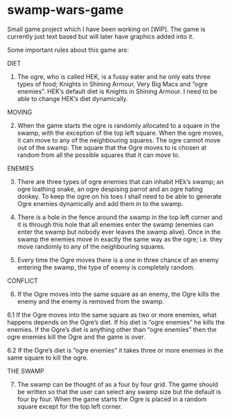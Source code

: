# swamp-wars-game
Small game project which I have been working on [WIP]. 
The game is currently just text based but will later have graphics added into it.

Some important rules about this game are:

DIET

1. The ogre, who is called HEK, is a fussy eater and he only eats three types of food; Knights in Shining Armour, Very Big Macs and “ogre enemies”. HEK’s default diet is Knights in Shining Armour. I need to be able to change HEK’s diet dynamically.

MOVING

2. When the game starts the ogre is randomly allocated to a square in the swamp, with the exception of the top left square.  When the ogre moves, it can move to any of the neighbouring squares. The ogre cannot move out of the swamp. The square that the Ogre moves to is chosen at random from all the possible squares that it can move to.

ENEMIES

3. There are three types of ogre enemies that can inhabit HEk’s swamp; an ogre loathing snake, an ogre despising parrot and an ogre hating donkey. To keep the ogre on his toes I shall need to be able to generate Ogre enemies dynamically and add them in to the swamp.

4. There is a hole in the fence around the swamp in the top left corner and it is through this hole that all enemies enter the swamp (enemies can enter the swamp but nobody ever leaves the swamp alive).  Once in the swamp the enemies move in exactly the same way as the ogre; i.e. they move randomly to any of the neighbouring squares.

5. Every time the Ogre moves there is a one in three chance of an enemy entering the swamp, the type of enemy is completely random.

CONFLICT

6. If the Ogre moves into the same square as an enemy, the Ogre kills the enemy and the enemy is removed from the swamp.   
  
  6.1 If the Ogre moves into the same square as two or more enemies, what happens depends on the Ogre’s diet.  If his diet is “ogre enemies” he kills the enemies. If the Ogre’s diet is anything other than “ogre enemies” then the ogre enemies kill the Ogre and the game is over.
  
  6.2 If the Ogre’s diet is “ogre enemies” it takes three or more enemies in the same square to kill the ogre. 

THE SWAMP

7. The swamp can be thought of as a four by four grid. The game should be written so that the user can select any swamp size but the default is four by four. When the game starts the Ogre is placed in a random square except for the top left corner.

